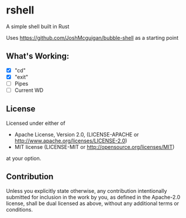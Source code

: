 # rshell
A simple shell built in Rust 

Uses https://github.com/JoshMcguigan/bubble-shell as a starting point

## What's Working:
- [x] "cd"
- [x] "exit"
- [ ] Pipes
- [ ] Current WD

## License

Licensed under either of

* Apache License, Version 2.0, (LICENSE-APACHE or http://www.apache.org/licenses/LICENSE-2.0)
* MIT license (LICENSE-MIT or http://opensource.org/licenses/MIT)

at your option.

## Contribution

Unless you explicitly state otherwise, any contribution intentionally submitted for inclusion in the work by you, as defined in the Apache-2.0 license, shall be dual licensed as above, without any additional terms or conditions.